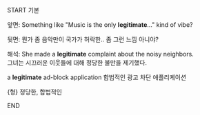 START
기본

앞면:
Something like "Music is the only **legitimate**..." kind of vibe?

뒷면:
뭔가 좀 음악만이 국가가 허락한.. 좀 그런 느낌 아니야?

해석:
She made a **legitimate** complaint about the noisy neighbors.  
그녀는 시끄러운 이웃들에 대해 정당한 불만을 제기했다.

a **legitimate** ad-block application 
합법적인 광고 차단 애플리케이션

{형} 정당한, 합법적인
<!--ID: 1743047463948-->
END
